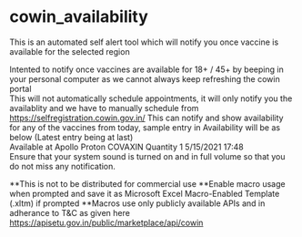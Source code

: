 # cowin_availability
This is an automated self alert tool which will notify you once vaccine is available for the selected region

Intented to notify once vaccines are available for 18+ / 45+ by beeping in your personal computer as we cannot always keep refreshing the cowin portal											
This will not automatically schedule appointments, it will only notify you the availablity and we have to manually schedule from https://selfregistration.cowin.gov.in/
This can notify and show availability for any of the vaccines from today, sample entry in Availability will be as below (Latest entry being at last)											
Available at Apollo Proton COVAXIN Quantity 1					5/15/2021 17:48						
Ensure that your system sound is turned on and in full volume so that you do not miss any notification.				

**This is not to be distributed for commercial use
**Enable macro usage when prompted and save it as Microsoft Excel Macro-Enabled Template (.xltm) if prompted
**Macros use only publicly available APIs and in adherance to T&C as given here	https://apisetu.gov.in/public/marketplace/api/cowin
